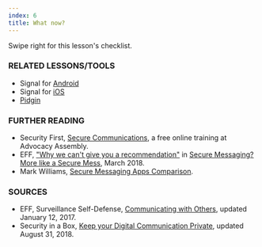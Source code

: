 ```yaml
---
index: 6
title: What now?
---
```

Swipe right for this lesson's checklist.

### RELATED LESSONS/TOOLS

*   Signal for [Android](umbrella://lesson/signal-for-android)
*	Signal for [iOS](umbrella://lesson/signal-for-iOS)
*  	[Pidgin](umbrella://lesson/pidgin)

### FURTHER READING

* 	Security First, [Secure Communications](https://advocacyassembly.org/en/courses/33/#/chapter/1/lesson/1), a free online training at Advocacy Assembly. 
*	EFF, ["Why we can't give you a recommendation"](https://www.eff.org/deeplinks/2018/03/why-we-cant-give-you-recommendation) in [Secure Messaging? More like a Secure Mess](https://www.eff.org/deeplinks/2018/03/secure-messaging-more-secure-mess), March 2018.
* Mark Williams, [Secure Messaging Apps Comparison](https://www.securemessagingapps.com/about/).

### SOURCES

*   EFF, Surveillance Self-Defense, [Communicating with Others](https://ssd.eff.org/en/module/communicating-others), updated January 12, 2017.
*   Security in a Box, [Keep your Digital Communication Private](https://securityinabox.org/en/guide/secure-communication/), updated August 31, 2018.